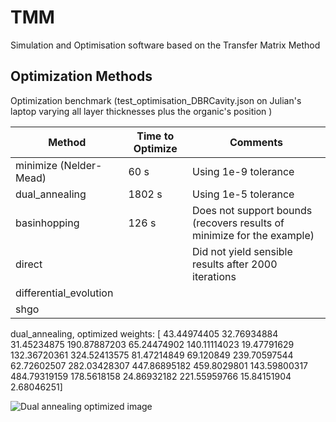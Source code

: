 # TMM

Simulation and Optimisation software based on the Transfer Matrix Method

## Optimization Methods

Optimization benchmark (test_optimisation_DBRCavity.json on Julian's laptop
varying all layer thicknesses plus the organic's position )

| Method                 | Time to Optimize | Comments                                                               |
| ---------------------- | ---------------- | ---------------------------------------------------------------------- |
| minimize (Nelder-Mead) | 60 s             | Using 1e-9 tolerance                                                   |
| dual_annealing         | 1802 s           | Using 1e-5 tolerance                                                   |
| basinhopping           | 126 s            | Does not support bounds (recovers results of minimize for the example) |
| direct                 |                  | Did not yield sensible results after 2000 iterations                   |
| differential_evolution |                  |                                                                        |
| shgo                   |                  |                                                                        |

dual_annealing, optimized weights:
[ 43.44974405 32.76934884 31.45234875 190.87887203 65.24474902
140.11114023 19.47791629 132.36720361 324.52413575 81.47214849
69.120849 239.70597544 62.72602507 282.03428307 447.86895182
459.8029801 143.59800317 484.79319159 178.5618158 24.86932182
221.55959766 15.84151904 2.68046251]

![Dual annealing optimized image](/doc/dual-annealing-optimized.png)
